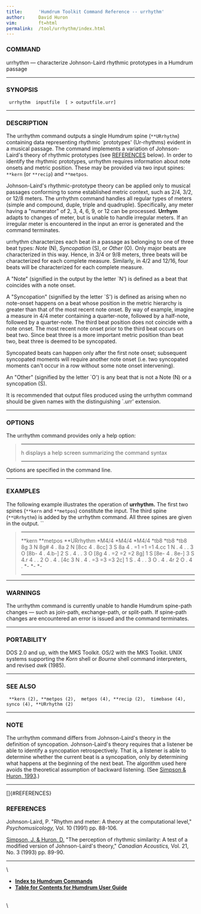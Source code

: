 ```yaml
---
title:		'Humdrum Toolkit Command Reference -- urrhythm'
author:		David Huron
vim:		ft=html
permalink:	/tool/urrhythm/index.html
---
```


### COMMAND

<span class="tool">urrhythm</span> &mdash; characterize Johnson-Laird rhythmic prototypes in a
Humdrum passage

------------------------------------------------------------------------

### SYNOPSIS

` urrhythm  inputfile  [ > outputfile.urr]`

------------------------------------------------------------------------

### DESCRIPTION

The <span class="tool">urrhythm</span> command outputs a single Humdrum spine (`**URrhythm`)
containing data representing rhythmic \`prototypes\' (Ur-rhythms)
evident in a musical passage. The command implements a variation of
Johnson-Laird's theory of rhythmic prototypes (see
[REFERENCES](#REFERENCES) below). In order to identify the rhythmic
prototypes, <span class="tool">urrhythm</span> requires information about note onsets and
metric position. These may be provided via two input spines: `**kern`
(or `**recip`) and `**metpos`.

Johnson-Laird's rhythmic-prototype theory can be applied only to
musical passages conforming to some established metric context, such as
2/4, 3/2, or 12/8 meters. The <span class="tool">urrhythm</span> command handles all regular
types of meters (simple and compound, duple, triple and quadruple).
Specifically, any meter having a \"numerator\" of 2, 3, 4, 6, 9, or 12
can be processed. **Urrhym** adapts to changes of meter, but is unable
to handle irregular meters. If an irregular meter is encountered in the
input an error is generated and the command terminates.

<span class="tool">urrhythm</span> characterizes each beat in a passage as belonging to one of
three beat types: *Note* (N), *Syncopation* (S), or *Other* (O). Only
major beats are characterized in this way. Hence, in 3/4 or 9/8 meters,
three beats will be characterized for each complete measure. Similarly,
in 4/2 and 12/16, four beats will be characterized for each complete
measure.

A \"Note\" (signified in the output by the letter \`N\') is defined as a
beat that coincides with a note onset.

A \"Syncopation\" (signified by the letter \`S\') is defined as arising
when no note-onset happens on a beat whose position in the metric
hierarchy is greater than that of the most recent note onset. By way of
example, imagine a measure in 4/4 meter containing a quarter-note,
followed by a half-note, followed by a quarter-note. The third beat
position does not coincide with a note onset. The most recent note onset
prior to the third beat occurs on beat two. Since beat three is a more
important metric position than beat two, beat three is deemed to be
syncopated.

Syncopated beats can happen only after the first note onset; subsequent
syncopated moments will require another note onset (i.e. two syncopated
moments can't occur in a row without some note onset intervening).

An \"Other\" (signified by the letter \`O\') is any beat that is not a
Note (N) or a syncopation (S).

It is recommended that output files produced using the <span class="tool">urrhythm</span>
command should be given names with the distinguishing \`.urr\'
extension.

------------------------------------------------------------------------

### OPTIONS

The <span class="tool">urrhythm</span> command provides only a help option:

>   -------- -------------------------------------------------------
>   <span class="option">h</span>   displays a help screen summarizing the command syntax
>   -------- -------------------------------------------------------
>
Options are specified in the command line.

------------------------------------------------------------------------

### EXAMPLES

The following example illustrates the operation of **urrhythm.** The
first two spines (`**kern` and `**metpos`) constitute the input. The
third spine (`**URrhythm`) is added by the <span class="tool">urrhythm</span> command. All
three spines are given in the output. ``

>   ---------- ------------ --------------
>   \*\*kern   \*\*metpos   \*\*URrhythm
>   \*M4/4     \*M4/4       \*M4/4
>   \*tb8      \*tb8        \*tb8
>   8g         3            N
>   8g\#       4            .
>   8a         2            N
>   \[8cc      4            .
>   8cc\]      3            S
>   8a         4            .
>   =1         =1           =1
>   4.cc       1            N
>   .          4            .
>   .          3            O
>   \[8b-      4            .
>   4.b-\]     2            S
>   .          4            .
>   .          3            O
>   \[8g       4            .
>   =2         =2           =2
>   8g\]       1            S
>   \[8e-      4            .
>   8e-\]      3            S
>   4.r        4            .
>   .          2            O
>   .          4            .
>   \[4c       3            N
>   .          4            .
>   =3         =3           =3
>   2c\]       1            S
>   .          4            .
>   .          3            O
>   .          4            .
>   4r         2            O
>   .          4            .
>   \*-        \*-          \*-
>   ---------- ------------ --------------
>
------------------------------------------------------------------------

### WARNINGS

The <span class="tool">urrhythm</span> command is currently unable to handle Humdrum
spine-path changes &mdash; such as join-path, exchange-path, or split-path.
If spine-path changes are encountered an error is issued and the command
terminates.

------------------------------------------------------------------------

### PORTABILITY

DOS 2.0 and up, with the MKS Toolkit. OS/2 with the MKS Toolkit. UNIX
systems supporting the *Korn* shell or *Bourne* shell command
interpreters, and revised *awk* (1985).

------------------------------------------------------------------------

### SEE ALSO

` **kern (2), **metpos (2),  metpos (4), **recip (2),  timebase (4),  synco (4), **URrhythm (2)`

------------------------------------------------------------------------

### NOTE

The <span class="tool">urrhythm</span> command differs from Johnson-Laird's theory in the
definition of syncopation. Johnson-Laird's theory requires that a
listener be able to identify a syncopation retrospectively. That is, a
listener is able to determine whether the current beat is a syncopation,
only by determining what happens at the beginning of the next beat. The
algorithm used here avoids the theoretical assumption of backward
listening. (See [Simpson & Huron,
1993](/Humdrum/Huron/publications.html).)

------------------------------------------------------------------------

[]{#REFERENCES}

### REFERENCES

Johnson-Laird, P. \"Rhythm and meter: A theory at the computational
level,\" *Psychomusicology,* Vol. 10 (1991) pp. 88-106.

[Simpson, J. & Huron, D.](/Humdrum/Huron/publications.html) \"The
perception of rhythmic similarity: A test of a modified version of
Johnson-Laird's theory,\" *Canadian Acoustics,* Vol. 21, No. 3 (1993)
pp. 89-90.

------------------------------------------------------------------------

\

-   [**Index to Humdrum Commands**](../commands.toc.html)
-   [**Table for Contents for Humdrum User Guide**](../guide.toc.html)

\
\
